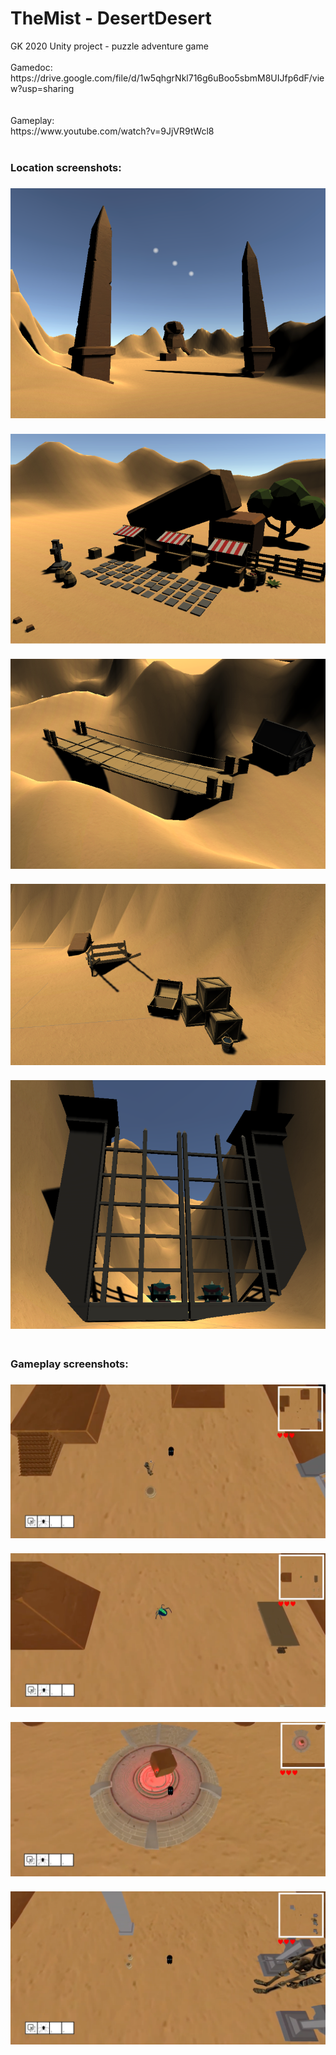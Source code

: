 <h1>TheMist - DesertDesert</h1>
GK 2020 Unity project - puzzle adventure game

<br />
<br /> Gamedoc:
<br /> https://drive.google.com/file/d/1w5qhgrNkl716g6uBoo5sbmM8UIJfp6dF/view?usp=sharing
<br />
<br />
<br /> Gameplay:
<br /> https://www.youtube.com/watch?v=9JjVR9tWcl8
<br />
<br />
<h3> Location screenshots: <h3>
<img src="readme/location1.png">
<br />
<br />
<img src="readme/location2.png">
<br />
<br />
<img src="readme/location3.png">
<br />
<br />
<img src="readme/location4.png">
<br />
<br />
<img src="readme/location5.png">
<br />
<br />
<h3> Gameplay screenshots: <h3>
<img src="readme/gameplay1.png">
<br />
<br />
<img src="readme/gameplay2.png">
<br />
<br />
<img src="readme/gameplay3.png">
<br />
<br />
<img src="readme/gameplay4.png">

